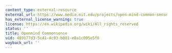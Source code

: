 ```yaml
---
content_type: external-resource
external_url: https://www.media.mit.edu/projects/open-mind-common-sense/overview/
has_external_license_warning: true
license: https://en.wikipedia.org/wiki/All_rights_reserved
status: ''
title: Openmind Commonsense
uid: 489177d3-5c41-4c93-b081-e8a1c095e5f0
wayback_url: ''
---
```

